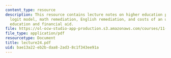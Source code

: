 ```yaml
---
content_type: resource
description: This resource contains lecture notes on higher education policy, conditional
  logit model, math remediation, English remediation, and costs of an undergraduate
  education and financial aid.
file: https://ol-ocw-studio-app-production.s3.amazonaws.com/courses/11-126j-economics-of-education-spring-2007/bae13a22eb2bdaa82ad38c1f343ee91a_lecture24.pdf
file_type: application/pdf
resourcetype: Document
title: lecture24.pdf
uid: bae13a22-eb2b-daa8-2ad3-8c1f343ee91a
---
```


